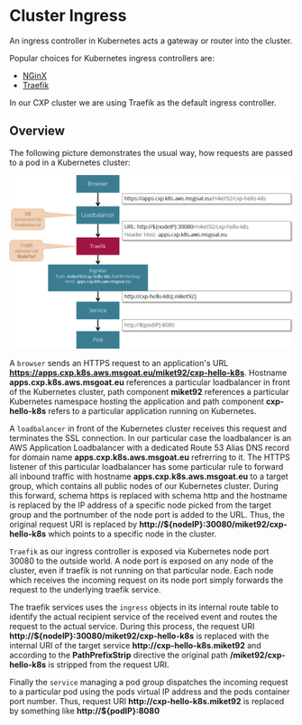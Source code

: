 # Cluster Ingress

An ingress controller in Kubernetes acts a gateway or router into the cluster.

Popular choices for Kubernetes ingress controllers are:

* [NGinX](https://www.nginx.com/)
* [Traefik](https://containo.us/traefik/)

In our CXP cluster we are using Traefik as the default ingress controller.

## Overview

The following picture demonstrates the usual way, how requests are passed to a pod in a Kubernetes cluster:

![](img/ingress_overview.png)

A `browser` sends an HTTPS request to an application's URL __https://apps.cxp.k8s.aws.msgoat.eu/miket92/cxp-hello-k8s__.
Hostname __apps.cxp.k8s.aws.msgoat.eu__ references a particular loadbalancer in front of the Kubernetes cluster, path
component __miket92__ references a particular Kubernetes namespace hosting the application and path component __cxp-hello-k8s__
refers to a particular application running on Kubernetes.

A `loadbalancer` in front of the Kubernetes cluster receives this request and terminates the SSL connection. 
In our particular case the loadbalancer is an AWS Application Loadbalancer with a dedicated Route 53 Alias DNS record 
for domain name __apps.cxp.k8s.aws.msgoat.eu__ refrerring to it. 
The HTTPS listener of this particular loadbalancer has some particular rule to forward all inbound traffic with hostname 
__apps.cxp.k8s.aws.msgoat.eu__ to a target group, which contains all public nodes of our Kubernetes cluster. 
During this forward, schema https is replaced with schema http and the hostname is replaced by the IP address of a 
specific node picked from the target group and the portnumber of the node port is added to the URL. 
Thus, the original request URI is replaced by __http://${nodeIP}:30080/miket92/cxp-hello-k8s__ which points to a specific node
in the cluster.

`Traefik` as our ingress controller is exposed via Kubernetes node port 30080 to the outside world. 
A node port is exposed on any node of the cluster, even if traefik is not running on that particular node.
Each node which receives the incoming request on its node port simply forwards the request to the underlying traefik service.

The traefik services uses the `ingress` objects in its internal route table to identify the actual recipient service of 
the received event and routes the request to the actual service. During this process, the request URI 
__http://${nodeIP}:30080/miket92/cxp-hello-k8s__ is replaced with the internal URI of the target service __http://cxp-hello-k8s.miket92__
and according to the __PathPrefixStrip__ directive the original path __/miket92/cxp-hello-k8s__ is stripped from the
request URI.

Finally the `service` managing a pod group dispatches the incoming request to a particular pod using the pods
virtual IP address and the pods container port number. Thus, request URI __http://cxp-hello-k8s.miket92__ is replaced
by something like __http://${podIP}:8080__



